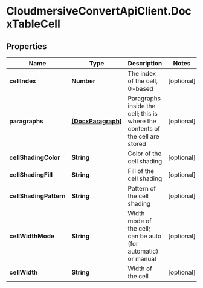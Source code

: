 # CloudmersiveConvertApiClient.DocxTableCell

## Properties
Name | Type | Description | Notes
------------ | ------------- | ------------- | -------------
**cellIndex** | **Number** | The index of the cell, 0-based | [optional] 
**paragraphs** | [**[DocxParagraph]**](DocxParagraph.md) | Paragraphs inside the cell; this is where the contents of the cell are stored | [optional] 
**cellShadingColor** | **String** | Color of the cell shading | [optional] 
**cellShadingFill** | **String** | Fill of the cell shading | [optional] 
**cellShadingPattern** | **String** | Pattern of the cell shading | [optional] 
**cellWidthMode** | **String** | Width mode of the cell; can be auto (for automatic) or manual | [optional] 
**cellWidth** | **String** | Width of the cell | [optional] 


